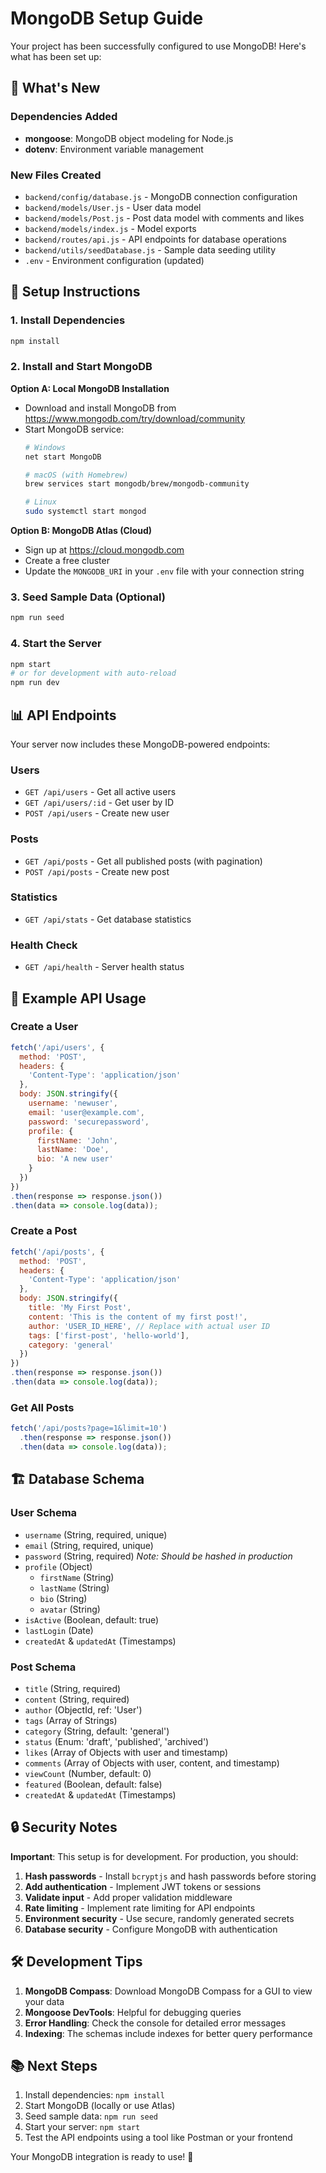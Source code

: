 # MongoDB Setup Guide

Your project has been successfully configured to use MongoDB! Here's what has been set up:

## 🚀 What's New

### Dependencies Added
- **mongoose**: MongoDB object modeling for Node.js
- **dotenv**: Environment variable management

### New Files Created
- `backend/config/database.js` - MongoDB connection configuration
- `backend/models/User.js` - User data model
- `backend/models/Post.js` - Post data model with comments and likes
- `backend/models/index.js` - Model exports
- `backend/routes/api.js` - API endpoints for database operations
- `backend/utils/seedDatabase.js` - Sample data seeding utility
- `.env` - Environment configuration (updated)

## 🔧 Setup Instructions

### 1. Install Dependencies
```bash
npm install
```

### 2. Install and Start MongoDB

**Option A: Local MongoDB Installation**
- Download and install MongoDB from https://www.mongodb.com/try/download/community
- Start MongoDB service:
  ```bash
  # Windows
  net start MongoDB
  
  # macOS (with Homebrew)
  brew services start mongodb/brew/mongodb-community
  
  # Linux
  sudo systemctl start mongod
  ```

**Option B: MongoDB Atlas (Cloud)**
- Sign up at https://cloud.mongodb.com
- Create a free cluster
- Update the `MONGODB_URI` in your `.env` file with your connection string

### 3. Seed Sample Data (Optional)
```bash
npm run seed
```

### 4. Start the Server
```bash
npm start
# or for development with auto-reload
npm run dev
```

## 📊 API Endpoints

Your server now includes these MongoDB-powered endpoints:

### Users
- `GET /api/users` - Get all active users
- `GET /api/users/:id` - Get user by ID
- `POST /api/users` - Create new user

### Posts
- `GET /api/posts` - Get all published posts (with pagination)
- `POST /api/posts` - Create new post

### Statistics
- `GET /api/stats` - Get database statistics

### Health Check
- `GET /api/health` - Server health status

## 📝 Example API Usage

### Create a User
```javascript
fetch('/api/users', {
  method: 'POST',
  headers: {
    'Content-Type': 'application/json'
  },
  body: JSON.stringify({
    username: 'newuser',
    email: 'user@example.com',
    password: 'securepassword',
    profile: {
      firstName: 'John',
      lastName: 'Doe',
      bio: 'A new user'
    }
  })
})
.then(response => response.json())
.then(data => console.log(data));
```

### Create a Post
```javascript
fetch('/api/posts', {
  method: 'POST',
  headers: {
    'Content-Type': 'application/json'
  },
  body: JSON.stringify({
    title: 'My First Post',
    content: 'This is the content of my first post!',
    author: 'USER_ID_HERE', // Replace with actual user ID
    tags: ['first-post', 'hello-world'],
    category: 'general'
  })
})
.then(response => response.json())
.then(data => console.log(data));
```

### Get All Posts
```javascript
fetch('/api/posts?page=1&limit=10')
  .then(response => response.json())
  .then(data => console.log(data));
```

## 🏗️ Database Schema

### User Schema
- `username` (String, required, unique)
- `email` (String, required, unique)
- `password` (String, required) *Note: Should be hashed in production*
- `profile` (Object)
  - `firstName` (String)
  - `lastName` (String)
  - `bio` (String)
  - `avatar` (String)
- `isActive` (Boolean, default: true)
- `lastLogin` (Date)
- `createdAt` & `updatedAt` (Timestamps)

### Post Schema
- `title` (String, required)
- `content` (String, required)
- `author` (ObjectId, ref: 'User')
- `tags` (Array of Strings)
- `category` (String, default: 'general')
- `status` (Enum: 'draft', 'published', 'archived')
- `likes` (Array of Objects with user and timestamp)
- `comments` (Array of Objects with user, content, and timestamp)
- `viewCount` (Number, default: 0)
- `featured` (Boolean, default: false)
- `createdAt` & `updatedAt` (Timestamps)

## 🔒 Security Notes

**Important**: This setup is for development. For production, you should:

1. **Hash passwords** - Install `bcryptjs` and hash passwords before storing
2. **Add authentication** - Implement JWT tokens or sessions
3. **Validate input** - Add proper validation middleware
4. **Rate limiting** - Implement rate limiting for API endpoints
5. **Environment security** - Use secure, randomly generated secrets
6. **Database security** - Configure MongoDB with authentication

## 🛠️ Development Tips

1. **MongoDB Compass**: Download MongoDB Compass for a GUI to view your data
2. **Mongoose DevTools**: Helpful for debugging queries
3. **Error Handling**: Check the console for detailed error messages
4. **Indexing**: The schemas include indexes for better query performance

## 📚 Next Steps

1. Install dependencies: `npm install`
2. Start MongoDB (locally or use Atlas)
3. Seed sample data: `npm run seed`
4. Start your server: `npm start`
5. Test the API endpoints using a tool like Postman or your frontend

Your MongoDB integration is ready to use! 🎉